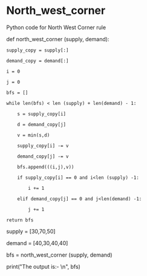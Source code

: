 # North_west_corner
Python code for North West Corner rule

def north_west_corner (supply, demand):

    supply_copy = supply[:]
    
    demand_copy = demand[:]
    
    i = 0
    
    j = 0
    
    bfs = []
    
    while len(bfs) < len (supply) + len(demand) - 1:
    
        s = supply_copy[i]
        
        d = demand_copy[j]
        
        v = min(s,d)
        
        supply_copy[i] -= v
        
        demand_copy[j] -= v
        
        bfs.append(((i,j),v))
        
        if supply_copy[i] == 0 and i<len (supply) -1:
        
            i += 1
            
        elif demand_copy[j] == 0 and j<len(demand) -1:
        
            j += 1
            
    return bfs
    
supply = [30,70,50]

demand = [40,30,40,40]

bfs = north_west_corner (supply, demand)

print("The output is:- \n", bfs)

